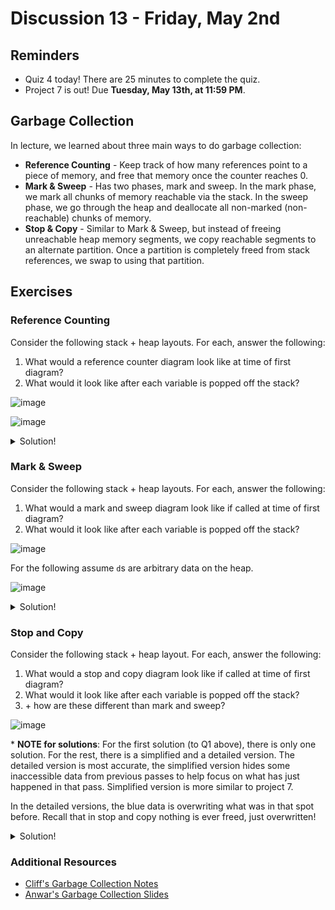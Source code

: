 # Discussion 13 - Friday, May 2nd

## Reminders

- Quiz 4 today! There are 25 minutes to complete the quiz.
- Project 7 is out! Due **Tuesday, May 13th, at 11:59 PM**.

## Garbage Collection

In lecture, we learned about three main ways to do garbage collection:

* **Reference Counting** - Keep track of how many references point to a piece of memory, and free that memory once the counter reaches 0.
* **Mark & Sweep** - Has two phases, mark and sweep. In the mark phase, we mark all chunks of memory reachable via the stack. In the sweep phase, we go through the heap and deallocate all non-marked (non-reachable) chunks of memory. 
* **Stop & Copy** - Similar to Mark & Sweep, but instead of freeing unreachable heap memory segments, we copy reachable segments to an alternate partition. Once a partition is completely freed from stack references, we swap to using that partition.

## Exercises

### Reference Counting

Consider the following stack + heap layouts. For each, answer the following:
1. What would a reference counter diagram look like at time of first diagram?
2. What would it look like after each variable is popped off the stack?

![image](https://hackmd.io/_uploads/SkngkF6yxg.png)


![image](https://hackmd.io/_uploads/H1sioYpkgg.png)


<details>
  <summary>Solution!</summary>

![image](https://hackmd.io/_uploads/BJeVktpyxe.png)
    
For the following assume `d`s are arbitrary data on the heap.
    
![image](https://hackmd.io/_uploads/HJD-2tpyeg.png)

</details>

### Mark & Sweep

Consider the following stack + heap layouts. For each, answer the following:
1. What would a mark and sweep diagram look like if called at time of first diagram?
2. What would it look like after each variable is popped off the stack?

![image](https://hackmd.io/_uploads/HJvZkFa1le.png)

For the following assume `d`s are arbitrary data on the heap.

![image](https://hackmd.io/_uploads/H1WLnFaJxx.png)


<details>
  <summary>Solution!</summary>

![image](https://hackmd.io/_uploads/SkeUyt61gl.png)
    
![image](https://hackmd.io/_uploads/r1PwntpJxl.png)

</details>

### Stop and Copy

Consider the following stack + heap layout. For each, answer the following:
1. What would a stop and copy diagram look like if called at time of first diagram?
2. What would it look like after each variable is popped off the stack?
3. \+ how are these different than mark and sweep?

![image](https://hackmd.io/_uploads/H1chEc6Jll.png)


\* **NOTE for solutions**: For the first solution (to Q1 above), there is only one solution. For the rest, there is a simplified and  a detailed version. The detailed version is most accurate, the simplified version hides some inaccessible data from previous passes to help focus on what has just happened in that pass. Simplified version is more similar to project 7.
    
In the detailed versions, the blue data is overwriting what was in that spot before. Recall that in stop and copy nothing is ever freed, just overwritten!

<details>
  <summary>Solution!</summary>
    
![image](https://hackmd.io/_uploads/ryo7IqTJxg.png)

![image](https://hackmd.io/_uploads/rkxVLc6kex.png)
    

</details>

### Additional Resources
- [Cliff's Garbage Collection Notes](https://bakalian.cs.umd.edu/assets/notes/gc.pdf)
- [Anwar's Garbage Collection Slides](https://bakalian.cs.umd.edu/assets/slides/23-memory-management.pdf)
